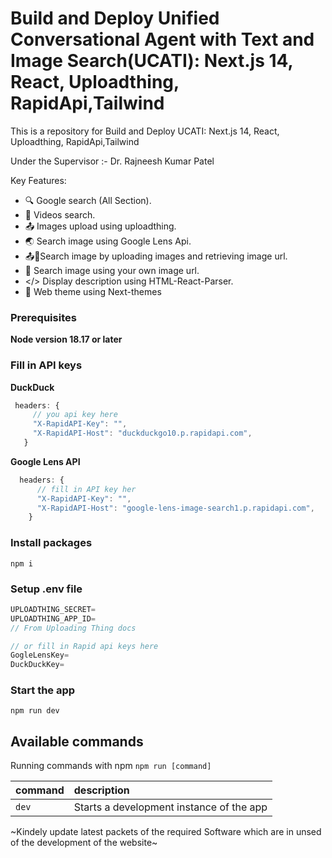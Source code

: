 # Build and Deploy Unified Conversational Agent with Text and Image Search(UCATI): Next.js 14, React, Uploadthing, RapidApi,Tailwind


This is a repository for Build and Deploy UCATI: Next.js 14, React, Uploadthing, RapidApi,Tailwind

Under the Supervisor :- 
Dr. Rajneesh Kumar Patel


Key Features:

- 🔍 Google search (All Section).
- 🎥 Videos search.
- 📤 Images upload using uploadthing.
- 🌏 Search image using Google Lens Api.
- 📤🔗Search image by uploading images and retrieving image url.
- 🔗 Search image using your own image url.
- </> Display description using HTML-React-Parser.
- 🔮 Web theme using Next-themes

### Prerequisites

**Node version 18.17 or later**

### Fill in API keys

**DuckDuck**

```js
 headers: {
     // you api key here
     "X-RapidAPI-Key": "",
     "X-RapidAPI-Host": "duckduckgo10.p.rapidapi.com",
   }
```

**Google Lens API**

```js
  headers: {
      // fill in API key her
      "X-RapidAPI-Key": "",
      "X-RapidAPI-Host": "google-lens-image-search1.p.rapidapi.com",
    }
```

### Install packages

```shell
npm i
```

### Setup .env file

```js
UPLOADTHING_SECRET=
UPLOADTHING_APP_ID=
// From Uploading Thing docs

// or fill in Rapid api keys here
GogleLensKey=
DuckDuckKey=
```

### Start the app

```shell
npm run dev
```

## Available commands

Running commands with npm `npm run [command]`

| command | description                              |
| :------ | :--------------------------------------- |
| `dev`   | Starts a development instance of the app |

~Kindely update latest packets of the required Software which are in unsed of the development of the website~
